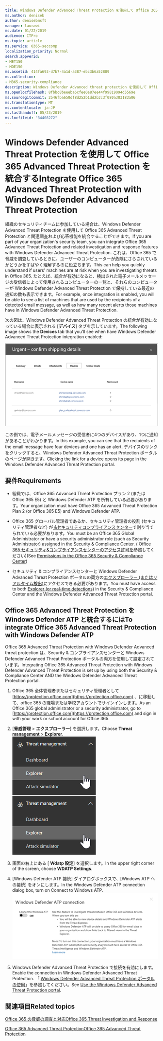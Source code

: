 ```yaml
---
title: Windows Defender Advanced Threat Protection を使用して Office 365 Advanced Threat Protection を統合する
ms.author: deniseb
author: denisebmsft
manager: laurawi
ms.date: 01/22/2019
audience: ITPro
ms.topic: article
ms.service: O365-seccomp
localization_priority: Normal
search.appverid:
- MET150
- MOE150
ms.assetid: 414fa693-d7b7-4a1d-a387-ebc3b6a52889
ms.collection:
- M365-security-compliance
description: Windows Defender Advanced threat protection を使用して Office 365 Advanced Threat Protection を統合し、より詳細な脅威管理情報を表示します。
ms.openlocfilehash: 8fbbc8beeeba6cfee0e87ee44f99819094d5569e
ms.sourcegitcommit: 2b46fba650df8d252b1dd2b3c3f080a383183a06
ms.translationtype: MT
ms.contentlocale: ja-JP
ms.lasthandoff: 05/23/2019
ms.locfileid: "34408272"
---
```

# <a name="integrate-office-365-advanced-threat-protection-with-windows-defender-advanced-threat-protection"></a><span data-ttu-id="8b2f4-103">Windows Defender Advanced Threat Protection を使用して Office 365 Advanced Threat Protection を統合する</span><span class="sxs-lookup"><span data-stu-id="8b2f4-103">Integrate Office 365 Advanced Threat Protection with Windows Defender Advanced Threat Protection</span></span>

<span data-ttu-id="8b2f4-104">組織のセキュリティチームに参加している場合は、Windows Defender Advanced Threat Protection を使用して Office 365 Advanced Threat Protection と関連調査および応答機能を統合することができます。</span><span class="sxs-lookup"><span data-stu-id="8b2f4-104">If you are part of your organization's security team, you can integrate Office 365 Advanced Threat Protection and related investigation and response features with Windows Defender Advanced Threat Protection.</span></span> <span data-ttu-id="8b2f4-105">これは、Office 365 で脅威を調査しているときに、ユーザーのコンピューターが危険にさらされているかどうかをすばやく理解するのに役立ちます。</span><span class="sxs-lookup"><span data-stu-id="8b2f4-105">This can help you quickly understand if users' machines are at risk when you are investigating threats in Office 365.</span></span> <span data-ttu-id="8b2f4-106">たとえば、統合が有効になると、検出された電子メールメッセージの受信者によって使用されるコンピューターの一覧と、それらのコンピューターが Windows Defender Advanced Threat Protection で保持している最近の通知の数も表示できます。</span><span class="sxs-lookup"><span data-stu-id="8b2f4-106">For example, once integration is enabled, you will be able to see a list of machines that are used by the recipients of a detected email message, as well as how many recent alerts those machines have in Windows Defender Advanced Threat Protection.</span></span>
  
<span data-ttu-id="8b2f4-107">次の図は、Windows Defender Advanced Threat Protection の統合が有効になっている場合に表示される [**デバイス**] タブを示しています。</span><span class="sxs-lookup"><span data-stu-id="8b2f4-107">The following image shows the **Devices** tab that you'll see when have Windows Defender Advanced Threat Protection integration enabled:</span></span> 
  
![Windows Defender ATP が有効になっている場合は、アラートがあるコンピューターの一覧を表示できます。](media/fec928ea-8f0c-44d7-80b9-a2e0a8cd4e89.PNG)
  
<span data-ttu-id="8b2f4-109">この例では、電子メールメッセージの受信者に4つのデバイスがあり、1つに通知があることがわかります。</span><span class="sxs-lookup"><span data-stu-id="8b2f4-109">In this example, you can see that the recipients of the email message have four devices and one has an alert.</span></span> <span data-ttu-id="8b2f4-110">デバイスのリンクをクリックすると、Windows Defender Advanced Threat Protection ポータルのページが開きます。</span><span class="sxs-lookup"><span data-stu-id="8b2f4-110">Clicking the link for a device opens its page in the Windows Defender Advanced Threat Protection portal.</span></span>
  
## <a name="requirements"></a><span data-ttu-id="8b2f4-111">要件</span><span class="sxs-lookup"><span data-stu-id="8b2f4-111">Requirements</span></span>

- <span data-ttu-id="8b2f4-112">組織では、Office 365 Advanced Threat Protection プラン 2 (または Office 365 E5) と Windows Defender ATP を所有している必要があります。</span><span class="sxs-lookup"><span data-stu-id="8b2f4-112">Your organization must have Office 365 Advanced Threat Protection Plan 2 (or Office 365 E5) and Windows Defender ATP.</span></span>
    
- <span data-ttu-id="8b2f4-113">Office 365 グローバル管理者であるか、セキュリティ管理者の役割 (セキュリティ管理者など) が[ &amp;セキュリティコンプライアンスセンター](https://protection.office.com)で割り当てられている必要があります。</span><span class="sxs-lookup"><span data-stu-id="8b2f4-113">You must be an Office 365 Global Administrator or have a security administrator role (such as Security Administrator) assigned in the [Security &amp; Compliance Center](https://protection.office.com).</span></span> <span data-ttu-id="8b2f4-114">( [Office 365 セキュリティ&amp;コンプライアンスセンターのアクセス許可を](permissions-in-the-security-and-compliance-center.md)参照してください)</span><span class="sxs-lookup"><span data-stu-id="8b2f4-114">(See [Permissions in the Office 365 Security &amp; Compliance Center](permissions-in-the-security-and-compliance-center.md))</span></span>
    
- <span data-ttu-id="8b2f4-115">セキュリティ & コンプライアンスセンターと Windows Defender Advanced Threat Protection ポータルの両方の[エクスプローラー (またはリアルタイム検出)](threat-explorer.md)にアクセスできる必要があります。</span><span class="sxs-lookup"><span data-stu-id="8b2f4-115">You must have access to both [Explorer (or real-time detections)](threat-explorer.md) in the Security & Compliance Center and the Windows Defender Advanced Threat Protection portal.</span></span>
    
## <a name="to-integrate-office-365-advanced-threat-protection-with-windows-defender-atp"></a><span data-ttu-id="8b2f4-116">Office 365 Advanced Threat Protection を Windows Defender ATP と統合するには</span><span class="sxs-lookup"><span data-stu-id="8b2f4-116">To integrate Office 365 Advanced Threat Protection with Windows Defender ATP</span></span>

<span data-ttu-id="8b2f4-117">Office 365 Advanced Threat Protection with Windows Defender Advanced threat protection は、Security & コンプライアンスセンターと Windows Defender Advanced Threat Protection ポータルの両方を使用して設定されています。</span><span class="sxs-lookup"><span data-stu-id="8b2f4-117">Integrating Office 365 Advanced Threat Protection with Windows Defender Advanced Threat Protection is set up by using both the Security & Compliance Center AND the Windows Defender Advanced Threat Protection portal.</span></span>
  
1. <span data-ttu-id="8b2f4-118">Office 365 全体管理者またはセキュリティ管理者として[https://protection.office.com](https://protection.office.com) 、に移動して、office 365 の職場または学校アカウントでサインインします。</span><span class="sxs-lookup"><span data-stu-id="8b2f4-118">As an Office 365 global administrator or a security administrator, go to [https://protection.office.com](https://protection.office.com) and sign in with your work or school account for Office 365.</span></span> 
    
2. <span data-ttu-id="8b2f4-119">[**脅威管理** \> **エクスプローラー**] を選択します。</span><span class="sxs-lookup"><span data-stu-id="8b2f4-119">Choose **Threat management** \> **Explorer**.</span></span><br><span data-ttu-id="8b2f4-120">![脅威管理メニューのエクスプローラー](media/ThreatMgmt-Explorer-nav.png)</span><span class="sxs-lookup"><span data-stu-id="8b2f4-120">![Explorer in Threat Management menu](media/ThreatMgmt-Explorer-nav.png)</span></span><br>
    
3. <span data-ttu-id="8b2f4-121">画面の右上にある [ **Wdatp 設定**] を選択します。</span><span class="sxs-lookup"><span data-stu-id="8b2f4-121">In the upper right corner of the screen, choose **WDATP Settings**.</span></span>
    
4. <span data-ttu-id="8b2f4-122">[Windows Defender ATP 接続] ダイアログボックスで、[Windows ATP への接続] をオンにします。</span><span class="sxs-lookup"><span data-stu-id="8b2f4-122">In the Windows Defender ATP connection dialog box, turn on Connect to Windows ATP.</span></span><br>![Windows Defender ATP 接続](media/Explorer-WDATPConnection-dialog.png)<br>
    
5. <span data-ttu-id="8b2f4-124">Windows Defender Advanced Threat Protection で接続を有効にします。</span><span class="sxs-lookup"><span data-stu-id="8b2f4-124">Enable the connection in Windows Defender Advanced Threat Protection.</span></span> <span data-ttu-id="8b2f4-125">「 [Windows Defender Advanced Threat Protection ポータルの使用](https://go.microsoft.com/fwlink/?linkid=859690)」を参照してください。</span><span class="sxs-lookup"><span data-stu-id="8b2f4-125">See [Use the Windows Defender Advanced Threat Protection portal](https://go.microsoft.com/fwlink/?linkid=859690).</span></span>

  
## <a name="related-topics"></a><span data-ttu-id="8b2f4-126">関連項目</span><span class="sxs-lookup"><span data-stu-id="8b2f4-126">Related topics</span></span>

[<span data-ttu-id="8b2f4-127">Office 365 の脅威の調査と対応</span><span class="sxs-lookup"><span data-stu-id="8b2f4-127">Office 365 Threat Investigation and Response</span></span>](office-365-ti.md)
  
[<span data-ttu-id="8b2f4-128">Office 365 Advanced Threat Protection</span><span class="sxs-lookup"><span data-stu-id="8b2f4-128">Office 365 Advanced Threat Protection</span></span>](office-365-atp.md)
  


